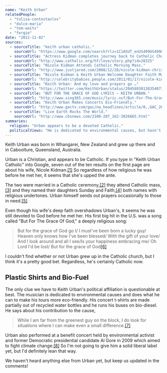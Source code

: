 ```yaml
---
name: "Keith Urban"
relatedPeople:
  - "tulisa-contostavlos"
  - "dulce-maria"
  - "tom-waits"
  - "fergie"
date: "2012-11-02"
sources:
  - sourceTitle: "keith urban catholic."
    sourceUrl: "https://www.google.com/search?rlz=1C1ASUT_enUS499US499&aq=f&oq=keith+u&sugexp=chrome,mod=0&sourceid=chrome&ie=UTF-8&q=keith+urban+catholic"
  - sourceTitle: "Actress Kidman completes journey back to Catholic Church with wedding."
    sourceUrl: "http://www.catholic.org/hf/love/story.php?id=20325"
  - sourceTitle: "Nicole Kidman Attends Catholic Morning Mass."
    sourceUrl: "http://www.justjared.com/2008/12/28/nicole-kidman-christmas-morning-mass/"
  - sourceTitle: "Nicole Kidman & Keith Urban Welcome Daughter Faith Margaret."
    sourceUrl: "http://celebritybabies.people.com/2011/01/17/nicole-kidman-keith-urban-welcome-daughter-faith-margaret/"
  - sourceTitle: "Keith Urban: And my love and prayers go …"
    sourceUrl: "https://twitter.com/KeithUrban/status/204580301383540738"
  - sourceTitle: "BUT FOR THE GRACE OF GOD LYRICS – KEITH URBAN."
    sourceUrl: "http://www.sing365.com/music/lyric.nsf/But-For-The-Grace-Of-God-lyrics-Keith-Urban/D3A26A4509BD71A848256B6C0020C14E"
  - sourceTitle: "Keith Urban Makes Concerts Eco-Friendly."
    sourceUrl: "http://www.gactv.com/gac/nw_headlines/article/0,,GAC_26063_5805414,00.html"
  - sourceTitle: "Live Earth Rocks The World."
    sourceUrl: "http://www.cbsnews.com/2100-207_162-3026665.html"
summaries:
  religion: "Urban appears to be a devoted Catholic."
  politicalViews: "He is dedicated to environmental causes, but hasn't officially made his political views known."
---
```


Keith Urban was born in Whangarei, New Zealand and grew up there and in Caboolture, Queensland, Australia.

Urban is a Christian, and appears to be Catholic. If you type in "Keith Urban Catholic" into Google, seven out of the ten results on the first page are about his wife, Nicole Kidman.<a class="source-citation" href="#https%3A%2F%2Fwww.google.com%2Fsearch%3Frlz%3D1C1ASUT_enUS499US499%26aq%3Df%26oq%3Dkeith%2Bu%26sugexp%3Dchrome%2Cmod%3D0%26sourceid%3Dchrome%26ie%3DUTF-8%26q%3Dkeith%2Burban%2Bcatholic" title="keith urban catholic.">[1]</a> So regardless of how religious he was before he met her, it seems that she's upped the ante.

The two were married in a Catholic ceremony,<a class="source-citation" href="#http%3A%2F%2Fwww.catholic.org%2Fhf%2Flove%2Fstory.php%3Fid%3D20325" title="Actress Kidman completes journey back to Catholic Church with wedding.">[2]</a> they attend Catholic mass,<a class="source-citation" href="#http%3A%2F%2Fwww.justjared.com%2F2008%2F12%2F28%2Fnicole-kidman-christmas-morning-mass%2F" title="Nicole Kidman Attends Catholic Morning Mass.">[3]</a> and they named their daughters Sunday and Faith,<a class="source-citation" href="#http%3A%2F%2Fcelebritybabies.people.com%2F2011%2F01%2F17%2Fnicole-kidman-keith-urban-welcome-daughter-faith-margaret%2F" title="Nicole Kidman &amp; Keith Urban Welcome Daughter Faith Margaret.">[4]</a> both names with religious undertones. Urban himself sends out prayers occasionally to those in need.<a class="source-citation" href="#https%3A%2F%2Ftwitter.com%2FKeithUrban%2Fstatus%2F204580301383540738" title="Keith Urban: And my love and prayers go …">[5]</a>

Even though his wife's deep faith overshadows Urban's, it seems he was still devoted to God before he met her. His first big hit in the U.S. was a song called "But For The Grace Of God," a deeply religious song:

>But for the grace of God go I/ I must've been born a lucky guy/ Heaven only knows how I've been blessed/ With the gift of your love/ And I look around and all I see/Is your happiness embracing me/ Oh Lord I'd be lost/ But for the grace of God<a class="source-citation" href="#http%3A%2F%2Fwww.sing365.com%2Fmusic%2Flyric.nsf%2FBut-For-The-Grace-Of-God-lyrics-Keith-Urban%2FD3A26A4509BD71A848256B6C0020C14E" title="BUT FOR THE GRACE OF GOD LYRICS – KEITH URBAN.">[6]</a>

I couldn't find whether or not Urban grew up in the Catholic church, but I think it's a pretty good bet. Regardless, he's certainly Catholic now.


## Plastic Shirts and Bio-Fuel

The only clue we have to Keith Urban's political affiliation is questionable at best. The musician is dedicated to environmental causes and does what he can to make his tours more eco-friendly. His concert t-shirts are made partially out of recycled water bottles and he runs his buses on bio-diesel. He says about his contribution to the cause,

>While I am far from the greenest guy on the block, I do look for situations where I can make even a small difference.<a class="source-citation" href="#http%3A%2F%2Fwww.gactv.com%2Fgac%2Fnw_headlines%2Farticle%2F0%2C%2CGAC_26063_5805414%2C00.html" title="Keith Urban Makes Concerts Eco-Friendly.">[7]</a>

Urban also performed at a benefit concert held by environmental activist and former Democratic presidential candidate Al Gore in 2009 which aimed to fight climate change.<a class="source-citation" href="#http%3A%2F%2Fwww.cbsnews.com%2F2100-207_162-3026665.html" title="Live Earth Rocks The World.">[8]</a> So I'm not going to give him a solid liberal label yet, but I'd definitely lean that way.

We haven't heard anything else from Urban yet, but keep us updated in the comments!